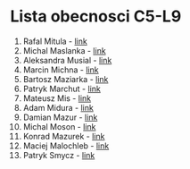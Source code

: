 # Lista obecnosci C5-L9

1. Rafal Mitula - [link](https://github.com/rmitula)  
2. Michal Maslanka - [link](https://github.com/mmaslank)  
3. Aleksandra Musial - [link](https://github.com/AlMusial)
4. Marcin Michna - [link](https://github.com/Havqqq)
5. Bartosz Maziarka - [link](https://github.com/Bar-Maz-PRz)
6. Patryk Marchut - [link](https://github.com/pmarchut)
7. Mateusz Mis - [link](https://github.com/URSIDAE97)
8. Adam Midura - [link](https://github.com/miduraa11)
9. Damian Mazur - [link](https://github.com/DMazur321)
10. Michal Moson - [link](https://github.com/taxbwithu)
11. Konrad Mazurek - [link](https://github.com/kmazurek96)
12. Maciej Malochleb - [link](https://github.com/Cyborion)
13. Patryk Smycz - [link](https://github.com/Moltigan)
